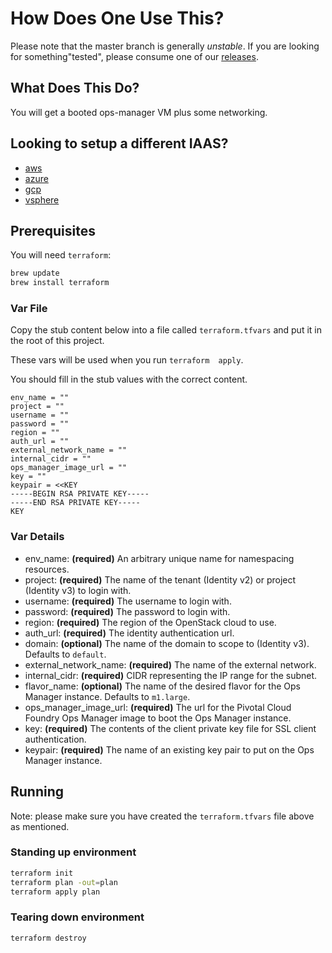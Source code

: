 # How Does One Use This?

Please note that the master branch is generally *unstable*.
If you are looking for something"tested", please consume one
of our [releases](https://github.com/pivotal-cf/terraforming-openstack/releases).

## What Does This Do?

You will get a booted ops-manager VM plus some networking.

## Looking to setup a different IAAS?

- [aws](https://github.com/pivotal-cf/terraforming-aws)
- [azure](https://github.com/pivotal-cf/terraforming-azure)
- [gcp](https://github.com/pivotal-cf/terraforming-gcp)
- [vsphere](https://github.com/pivotal-cf/terraforming-vsphere)

## Prerequisites

You will need `terraform`:

```bash
brew update
brew install terraform
```

### Var File

Copy the stub content below into a file called `terraform.tfvars`
and put it in the root of this project.

These vars will be used when you run `terraform  apply`.

You should fill in the stub values with the correct content.

```hcl
env_name = ""
project = ""
username = ""
password = ""
region = ""
auth_url = ""
external_network_name = ""
internal_cidr = ""
ops_manager_image_url = ""
key = ""
keypair = <<KEY
-----BEGIN RSA PRIVATE KEY-----
-----END RSA PRIVATE KEY-----
KEY
```

### Var Details
- env_name: **(required)** An arbitrary unique name for namespacing resources.
- project: **(required)** The name of the tenant (Identity v2) or project (Identity v3) to login with.
- username: **(required)** The username to login with.
- password: **(required)** The password to login with.
- region: **(required)** The region of the OpenStack cloud to use.
- auth_url: **(required)** The identity authentication url.
- domain: **(optional)** The name of the domain to scope to (Identity v3). Defaults to `default`.
- external_network_name: **(required)** The name of the external network.
- internal_cidr: **(required)** CIDR representing the IP range for the subnet.
- flavor_name: **(optional)** The name of the desired flavor for the Ops Manager instance. Defaults to `m1.large`.
- ops_manager_image_url: **(required)** The url for the Pivotal Cloud Foundry Ops Manager image to boot the Ops Manager instance.
- key: **(required)** The contents of the client private key file for SSL client authentication.
- keypair: **(required)** The name of an existing key pair to put on the Ops Manager instance.

## Running

Note: please make sure you have created the `terraform.tfvars` file above as mentioned.

### Standing up environment

```bash
terraform init
terraform plan -out=plan
terraform apply plan
```

### Tearing down environment

```bash
terraform destroy
```

